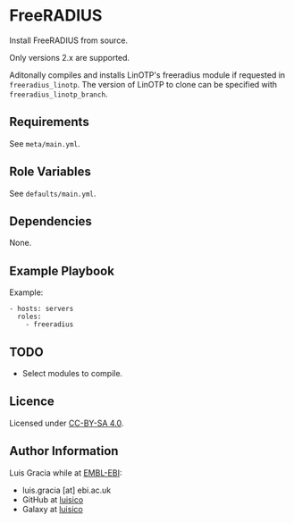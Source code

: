 FreeRADIUS
==========
Install FreeRADIUS from source.

Only versions 2.x are supported.

Aditonally compiles and installs LinOTP's freeradius module if
requested in `freeradius_linotp`. The version of LinOTP to clone can
be specified with `freeradius_linotp_branch`.

Requirements
------------
See `meta/main.yml`.

Role Variables
--------------
See `defaults/main.yml`.

Dependencies
------------
None.

Example Playbook
----------------
Example:
```
- hosts: servers
  roles:
    - freeradius
```

TODO
----
- Select modules to compile.

Licence
-------
Licensed under [CC-BY-SA 4.0](https://creativecommons.org/licenses/by-sa/4.0/).

Author Information
------------------
Luis Gracia while at [EMBL-EBI](http://www.ebi.ac.uk/):
- luis.gracia [at] ebi.ac.uk
- GitHub at [luisico](https://github.com/luisico)
- Galaxy at [luisico](https://galaxy.ansible.com/luisico)
